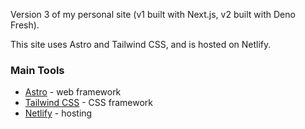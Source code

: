 Version 3 of my personal site (v1 built with Next.js, v2 built with Deno Fresh).

This site uses Astro and Tailwind CSS, and is hosted on Netlify.

### Main Tools

- [Astro](https://astro.build/) - web framework
- [Tailwind CSS](https://tailwindcss.com) - CSS framework
- [Netlify](https://www.netlify.com/) - hosting